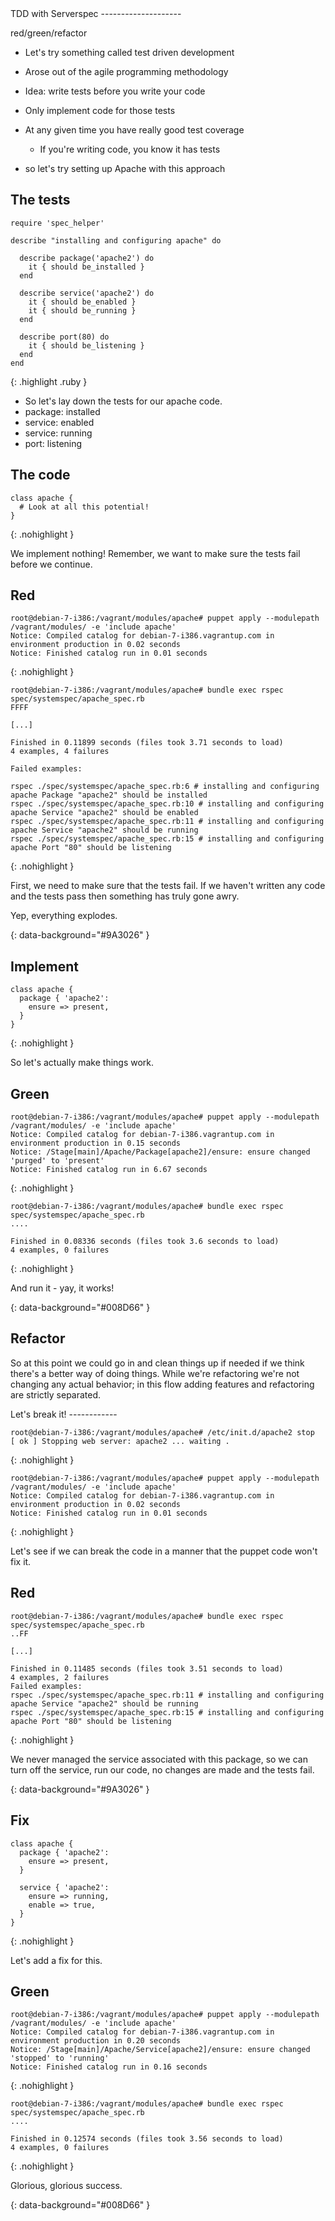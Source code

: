 <section>
TDD with Serverspec
--------------------

red/green/refactor

<aside class="notes">

  * Let's try something called test driven development
  * Arose out of the agile programming methodology
  * Idea: write tests before you write your code
  * Only implement code for those tests
  * At any given time you have really good test coverage
    * If you're writing code, you know it has tests

  * so let's try setting up Apache with this approach

</aside>

<!--

So let's try something called test driven development. The idea is that you
write your tests before you write any code, and then write code to implement
these tests. Taking this approach means that you should have really good test
coverage, since if you're writing code, it already has a test.

-->

</section>

<section>

The tests
---------

~~~
require 'spec_helper'

describe "installing and configuring apache" do

  describe package('apache2') do
    it { should be_installed }
  end

  describe service('apache2') do
    it { should be_enabled }
    it { should be_running }
  end

  describe port(80) do
    it { should be_listening }
  end
end
~~~
{: .highlight .ruby }

<aside class="notes">

  * So let's lay down the tests for our apache code.
  * package: installed
  * service: enabled
  * service: running
  * port: listening

</aside>

</section>

<section>

The code
--------

~~~
class apache {
  # Look at all this potential!
}
~~~
{: .nohighlight }

<aside class="notes">
We implement nothing! Remember, we want to make sure the tests fail before we
continue.
</aside>

</section>

<section>

Red
---

~~~
root@debian-7-i386:/vagrant/modules/apache# puppet apply --modulepath /vagrant/modules/ -e 'include apache'
Notice: Compiled catalog for debian-7-i386.vagrantup.com in environment production in 0.02 seconds
Notice: Finished catalog run in 0.01 seconds
~~~
{: .nohighlight }

~~~
root@debian-7-i386:/vagrant/modules/apache# bundle exec rspec spec/systemspec/apache_spec.rb
FFFF

[...]

Finished in 0.11899 seconds (files took 3.71 seconds to load)
4 examples, 4 failures

Failed examples:

rspec ./spec/systemspec/apache_spec.rb:6 # installing and configuring apache Package "apache2" should be installed
rspec ./spec/systemspec/apache_spec.rb:10 # installing and configuring apache Service "apache2" should be enabled
rspec ./spec/systemspec/apache_spec.rb:11 # installing and configuring apache Service "apache2" should be running
rspec ./spec/systemspec/apache_spec.rb:15 # installing and configuring apache Port "80" should be listening
~~~
{: .nohighlight }

<aside class="notes">

First, we need to make sure that the tests fail. If we haven't written any code
and the tests pass then something has truly gone awry.

Yep, everything explodes.
</aside>

</section>
{: data-background="#9A3026" }

<section>

Implement
---------

~~~
class apache {
  package { 'apache2':
    ensure => present,
  }
}
~~~
{: .nohighlight }

<aside class="notes">

So let's actually make things work.

</aside>

</section>

<section>

Green
-----

~~~
root@debian-7-i386:/vagrant/modules/apache# puppet apply --modulepath /vagrant/modules/ -e 'include apache'
Notice: Compiled catalog for debian-7-i386.vagrantup.com in environment production in 0.15 seconds
Notice: /Stage[main]/Apache/Package[apache2]/ensure: ensure changed 'purged' to 'present'
Notice: Finished catalog run in 6.67 seconds
~~~
{: .nohighlight }

~~~
root@debian-7-i386:/vagrant/modules/apache# bundle exec rspec spec/systemspec/apache_spec.rb 
....

Finished in 0.08336 seconds (files took 3.6 seconds to load)
4 examples, 0 failures
~~~
{: .nohighlight }

<aside class="notes">

And run it - yay, it works!

</aside>

</section>
{: data-background="#008D66" }

<section>

Refactor
--------

<aside class="notes">

So at this point we could go in and clean things up if needed if we think
there's a better way of doing things. While we're refactoring we're not changing
any actual behavior; in this flow adding features and refactoring are strictly
separated.

</aside>

</section>

<section>
Let's break it!
------------

~~~
root@debian-7-i386:/vagrant/modules/apache# /etc/init.d/apache2 stop
[ ok ] Stopping web server: apache2 ... waiting .
~~~
{: .nohighlight }

~~~
root@debian-7-i386:/vagrant/modules/apache# puppet apply --modulepath /vagrant/modules/ -e 'include apache'
Notice: Compiled catalog for debian-7-i386.vagrantup.com in environment production in 0.02 seconds
Notice: Finished catalog run in 0.01 seconds
~~~
{: .nohighlight }

<aside class="notes">
Let's see if we can break the code in a manner that the puppet code won't fix
it.
</aside>

</section>

<section>

Red
---

~~~
root@debian-7-i386:/vagrant/modules/apache# bundle exec rspec spec/systemspec/apache_spec.rb 
..FF

[...]

Finished in 0.11485 seconds (files took 3.51 seconds to load)
4 examples, 2 failures
Failed examples: 
rspec ./spec/systemspec/apache_spec.rb:11 # installing and configuring apache Service "apache2" should be running
rspec ./spec/systemspec/apache_spec.rb:15 # installing and configuring apache Port "80" should be listening
~~~
{: .nohighlight }

<aside class="notes">

We never managed the service associated with this package, so we can turn off
the service, run our code, no changes are made and the tests fail.

</aside>

</section>
{: data-background="#9A3026" }

<section>

Fix
---

~~~
class apache {
  package { 'apache2':
    ensure => present,
  }

  service { 'apache2':
    ensure => running,
    enable => true,
  }
}
~~~
{: .nohighlight }

<aside class="notes">

Let's add a fix for this.

</aside>

</section>

<section>

Green
-----

~~~
root@debian-7-i386:/vagrant/modules/apache# puppet apply --modulepath /vagrant/modules/ -e 'include apache'
Notice: Compiled catalog for debian-7-i386.vagrantup.com in environment production in 0.20 seconds
Notice: /Stage[main]/Apache/Service[apache2]/ensure: ensure changed 'stopped' to 'running'
Notice: Finished catalog run in 0.16 seconds
~~~
{: .nohighlight }

~~~
root@debian-7-i386:/vagrant/modules/apache# bundle exec rspec spec/systemspec/apache_spec.rb 
....

Finished in 0.12574 seconds (files took 3.56 seconds to load)
4 examples, 0 failures
~~~
{: .nohighlight }

<aside class="notes">

Glorious, glorious success.

</aside>

</section>
{: data-background="#008D66" }
